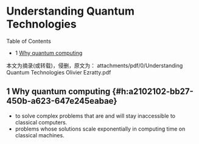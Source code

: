 # Understanding Quantum Technologies


<div class="ox-hugo-toc toc has-section-numbers">

<div class="heading">Table of Contents</div>

- <span class="section-num">1</span> [Why quantum computing](#h:a2102102-bb27-450b-a623-647e245eabae)

</div>
<!--endtoc-->


本文为摘录(或转载)，侵删，原文为： attachments/pdf/0/Understanding Quantum Technologies Olivier Ezratty.pdf



## <span class="section-num">1</span> Why quantum computing {#h:a2102102-bb27-450b-a623-647e245eabae}

-   to solve complex problems that are and will stay inaccessible to classical computers.
-   problems whose solutions scale exponentially in computing time on classical machines.

